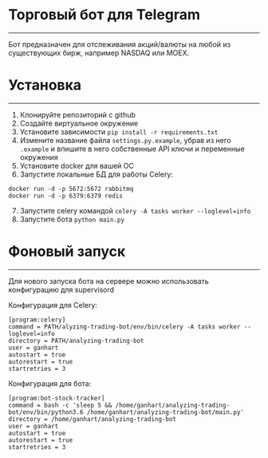 # Торговый бот для Telegram
----------------

Бот предназначен для отслеживания акций/валюты на любой из существующих бирж, например NASDAQ или MOEX.


# Установка
----------------


1. Клонируйте репозиторий с github
2. Создайте виртуальное окружение
3. Установите зависимости `pip install -r requirements.txt`
4. Измените название файла `settings.py.example`, убрав из него `.example` и впишите в него собственные API ключи и переменные окружения
5. Установите docker для вашей ОС
6. Запустите локальные БД для работы Celery:
```
docker run -d -p 5672:5672 rabbitmq
docker run -d -p 6379:6379 redis
```
7. Запустите celery командой `celery -A tasks worker --loglevel=info`
8. Запустите бота `python main.py`


# Фоновый запуск
----------------

Для нового запуска бота на сервере можно использовать конфигурацию для supervisord

Конфигурация для Celery:

	[program:celery]
	command = PATH/alyzing-trading-bot/env/bin/celery -A tasks worker --loglevel=info
	directory = PATH/analyzing-trading-bot
	user = ganhart
	autostart = true
	autorestart = true
	startretries = 3
  
  
Конфигурация для бота:

	[program:bot-stock-tracker]
	command = bash -c 'sleep 5 && /home/ganhart/analyzing-trading-bot/env/bin/python3.6 /home/ganhart/analyzing-trading-bot/main.py'
	directory = /home/ganhart/analyzing-trading-bot
	user = ganhart
	autostart = true
	autorestart = true
	startretries = 3
